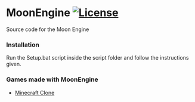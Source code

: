# MoonEngine [![License](https://img.shields.io/github/license/JonasAlmaas/MoonEngine.svg)](https://github.com/JonasAlmaas/MoonEngine/blob/main/LICENSE)
Source code for the Moon Engine

### Installation
Run the Setup.bat script inside the script folder and follow the instructions given.

### Games made with MoonEngine
* [Minecraft Clone](https://github.com/JonasAlmaas/Minecraft-Clone)
